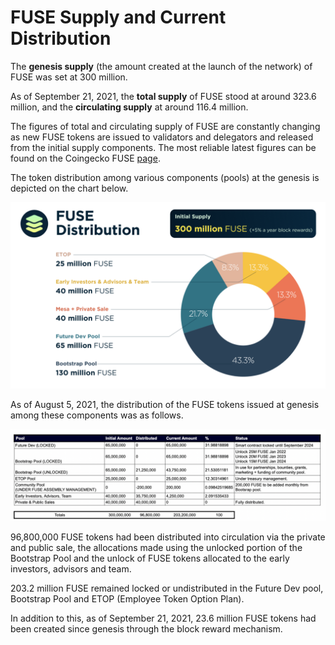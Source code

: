 # FUSE Supply and Current Distribution

The **genesis supply** \(the amount created at the launch of the network\) of FUSE was set at 300 million. 

As of September 21, 2021, the **total supply** of FUSE stood at around 323.6 million, and the **circulating supply** at around 116.4 million. 

The figures of total and circulating supply of FUSE are constantly changing as new FUSE tokens are issued to validators and delegators and released from the initial supply components. The most reliable latest figures can be found on the Coingecko FUSE [page](https://www.coingecko.com/en/coins/fuse). 

The token distribution among various components \(pools\) at the genesis is depicted on the chart below. 

![](../../.gitbook/assets/fuse-dist.png)

As of August 5, 2021, the distribution of the FUSE tokens issued at genesis among these components was as follows.

![](../../.gitbook/assets/token-dist-current.png)

96,800,000 FUSE tokens had been distributed into circulation via the private and public sale, the allocations made using the unlocked portion of the Bootstrap Pool and the unlock of FUSE tokens allocated to the early investors, advisors and team. 

203.2 million FUSE remained locked or undistributed in the Future Dev pool, Bootstrap Pool and ETOP \(Employee Token Option Plan\). 

In addition to this, as of September 21, 2021, 23.6 million FUSE tokens had been created since genesis through the block reward mechanism. 

